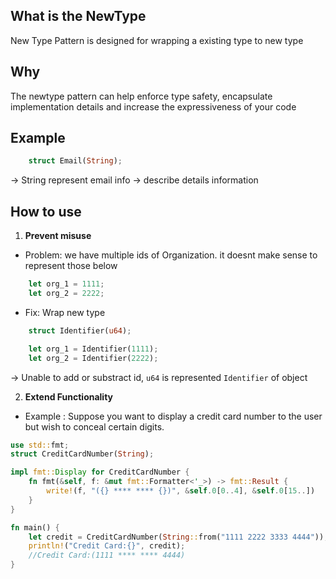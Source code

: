 ## What is the NewType 
New Type Pattern is designed for wrapping a existing type to new type 

## Why
The newtype pattern can help enforce type safety, encapsulate implementation details and increase the expressiveness of your code

## Example

```rust
    struct Email(String);
```
-> String represent email info  -> describe details information 

## How to use
1. **Prevent misuse**
+ Problem: we have multiple ids of Organization. it doesnt make sense to represent those below
```rust
    let org_1 = 1111;
    let org_2 = 2222;
```
+ Fix: Wrap new type 
```rust
    struct Identifier(u64);

    let org_1 = Identifier(1111);
    let org_2 = Identifier(2222);
```
-> Unable to add or substract id, `u64` is represented `Identifier` of object

2. **Extend Functionality**
+ Example : Suppose you want to display a credit card number to the user but wish to conceal certain digits.

```rust
use std::fmt;
struct CreditCardNumber(String);

impl fmt::Display for CreditCardNumber {
    fn fmt(&self, f: &mut fmt::Formatter<'_>) -> fmt::Result {
        write!(f, "({} **** **** {})", &self.0[0..4], &self.0[15..])
    }
}

fn main() {
    let credit = CreditCardNumber(String::from("1111 2222 3333 4444"));
    println!("Credit Card:{}", credit);
    //Credit Card:(1111 **** **** 4444)
}
```
